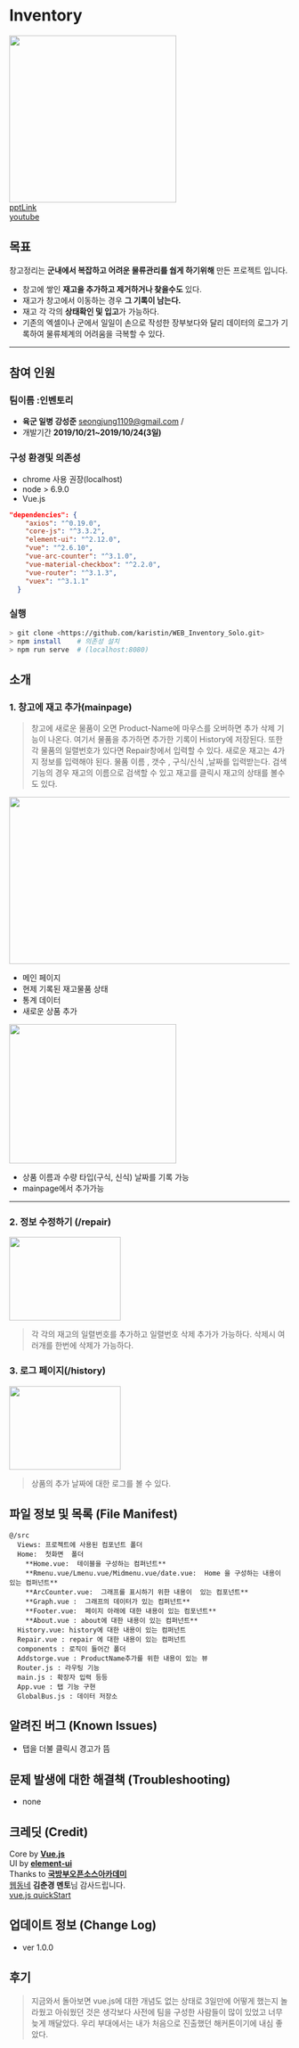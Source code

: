 # Inventory

<image src = "./image/erp.jpg"
width=300
height =300>  
[pptLink](https://github.com/karistin/WEB_Inventory_Solo/blob/master/InventoryPPT.pptx)  
[youtube](https://www.youtube.com/watch?v=-sITZEORdtM)
## 목표

창고정리는 **군내에서 복잡하고 어려운 물류관리를 쉅게 하기위해** 만든 프로젝트 입니다.

- 창고에 쌓인 **재고을 추가하고 제거하거나 찾을수도** 있다.
- 재고가 창고에서 이동하는 경우 **그 기록이 남는다.**
- 재고 각 각의 **상태확인 및 입고**가 가능하다.
- 기존의 엑셀이나 군에서 일일이 손으로 작성한 장부보다와 달리 데이터의 로그가 기록하여 물류체계의 어려움을 극복할 수 있다.  

---

## 참여 인원

### 팀이름 :인벤토리

- **육군 일병 강성준**  seongjung1109@gmail.com /
- 개발기간  **2019/10/21~2019/10/24(3일)**

### 구성 환경및 의존성

- chrome 사용 권장(localhost)
- node > 6.9.0
- Vue.js

```json
"dependencies": {
    "axios": "^0.19.0",
    "core-js": "^3.3.2",
    "element-ui": "^2.12.0",
    "vue": "^2.6.10",
    "vue-arc-counter": "^3.1.0",
    "vue-material-checkbox": "^2.2.0",
    "vue-router": "^3.1.3",
    "vuex": "^3.1.1"
  }
```

### 실행

``` bash
> git clone <https://github.com/karistin/WEB_Inventory_Solo.git>
> npm install    # 의존성 설치
> npm run serve  # (localhost:8080)
```

## 소개

### 1. 창고에 재고 추가(mainpage)

> 창고에 새로운 물품이 오면 Product-Name에 마우스를 오버하면 추가 삭제 기능이 나온다. 여기서 물품을 추가하면 추가한 기록이 History에 저장된다. 또한 각 물품의 일렬번호가 있다면 Repair창에서 입력할 수 있다. 새로운 재고는 4가지 정보를 입력해야 된다. 물품 이름 , 갯수 , 구식/신식 ,날짜를 입력받는다. 검색 기능의 경우 재고의 이름으로 검색할 수 있고 재고를 클릭시 재고의 상태를 볼수도 있다.

<image src = "./image/mainpage.jpg"
width=600
height =300>

- 메인 페이지  
- 현제 기록된 재고물품 상태
- 통계 데이터
- 새로운 상품 추가  

<image src = "./image/add.jpg"
width=300
height =250>

- 상품 이름과 수량 타입(구식, 신식) 날짜를 기록 가능
- mainpage에서 추가가능  

---  

### 2. 정보 수정하기 (/repair)

<image src = "./image/repair.jpg"
width=200
height =150>

> 각 각의 재고의 일렬번호를 추가하고 일렬번호 삭제 추가가 가능하다. 삭제시 여러개를 한번에 삭제가 가능하다.

### 3. 로그 페이지(/history)

<image src = "./image/history.jpg"
width=200
height =150>

> 상품의 추가 날짜에 대한 로그를 볼 수 있다.  

## 파일 정보 및 목록 (File Manifest)

    @/src
      Views: 프로젝트에 사용된 컴포넌트 폴더
      Home:  첫화면  폴더  
        **Home.vue:  테이블을 구성하는 컴퍼넌트**
        **Rmenu.vue/Lmenu.vue/Midmenu.vue/date.vue:  Home 을 구성하는 내용이 있는 컴퍼넌트**
        **ArcCounter.vue:  그래프를 표시하기 위한 내용이  있는 컴포넌트**
        **Graph.vue :  그래프의 데이터가 있는 컴퍼넌트**
        **Footer.vue:  페이지 아래에 대한 내용이 있는 컴포넌트**
        **About.vue : about에 대한 내용이 있는 컴퍼넌트**
      History.vue: history에 대한 내용이 있는 컴퍼넌트
      Repair.vue : repair 에 대한 내용이 있는 컴퍼넌트
      components : 로직이 들어간 폴더
      Addstorge.vue : ProductName추가를 위한 내용이 있는 뷰
      Router.js : 라우팅 기능
      main.js : 확장자 입력 등등
      App.vue : 탭 기능 구현
      GlobalBus.js : 데이터 저장소

## 알려진 버그 (Known Issues)

- 탭을 더불 클릭시 경고가 뜸

## 문제 발생에 대한 해결책 (Troubleshooting)

- none  

## 크레딧 (Credit)

Core by **[Vue.js](https://vuejs.org/)**  
UI by **[element-ui](https://element.eleme.io/)**  
Thanks to **[국방부오픈소스아카데미](https://osam.kr/)**  
[웹동네](http://webdongne.com) **김춘경 멘토**님 감사드립니다.  
[vue.js quickStart](https://github.com/stepanowon/vuejs_book_2nd)

## 업데이트 정보 (Change Log)

- ver 1.0.0

## 후기

> 지금와서 돌아보면 vue.js에 대한 개념도 없는 상태로 3일만에 어떻게 했는지 놀라웠고 아숴웠던 것은 생각보다 사전에 팀을 구성한 사람들이 많이 있었고 너무 늦게 깨달았다. 우리 부대에서는 내가 처음으로 진출했던 해커톤이기에 내심 좋았다.  
